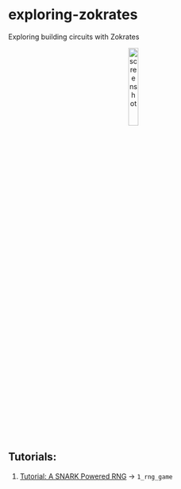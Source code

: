 # exploring-zokrates
Exploring building circuits with Zokrates

<p align='center'>
    <img src='https://external-content.duckduckgo.com/iu/?u=https%3A%2F%2Fcdn-images-1.medium.com%2Fmax%2F1200%2F1*Oy4x8fRjdtyC2_WOiIXgWw.png&f=1&nofb=1&ipt=77502a69e9f23da93880df5b587072cec9ecfbca4654ab9a25bf605660a5b0b5&ipo=images' alt='screenshot' width="20%" />
</p>

## Tutorials:
1. [Tutorial: A SNARK Powered RNG](https://zokrates.github.io/examples/rng_tutorial.html) ->  `1_rng_game`
